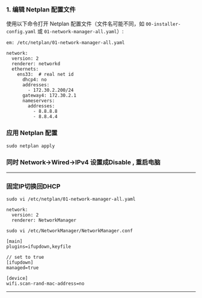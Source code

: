 ### **1\. 编辑 Netplan 配置文件**

使用以下命令打开 Netplan 配置文件（文件名可能不同，如 `00-installer-config.yaml` 或 `01-network-manager-all.yaml`）:

`em: /etc/netplan/01-network-manager-all.yaml`

```
network:
  version: 2
  renderer: networkd
  ethernets:
    ens33:  # real net id
      dhcp4: no
      addresses:
        - 172.30.2.200/24
      gateway4: 172.30.2.1
      nameservers:
        addresses:
          - 8.8.8.8
          - 8.8.4.4
```

### 应用 Netplan 配置

```
sudo netplan apply
```

### 同时 Network->Wired->IPv4 设置成Disable , 重启电脑

*****
### 固定IP切换回DHCP
`
sudo vi /etc/netplan/01-network-manager-all.yaml
`
```
network:
  version: 2
  renderer: NetworkManager
```

`
sudo vi /etc/NetworkManager/NetworkManager.conf
`
```
[main]
plugins=ifupdown,keyfile

// set to true
[ifupdown]
managed=true

[device]
wifi.scan-rand-mac-address=no
```
*****